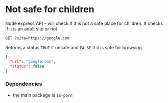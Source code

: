 # Not safe for children

Node express API - will check if it is not a safe place for children.
It checks if it is an adult site or not.

```
GET ?site=https://google.com
```
Returns a status `TRUE` if unsafe and `FALSE` if it is safe for browsing.
```json
{
  "url": "google.com",
  "status": false
}
```

### Dependencies
- the main package is `is-porn` 
